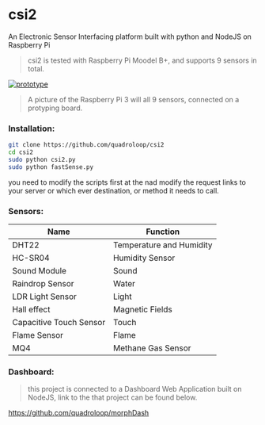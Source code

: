 # csi2
An Electronic Sensor Interfacing platform built with python and NodeJS on Raspberry Pi 

> csi2 is tested with Raspberry Pi Moodel B+, and supports 9 sensors in 
total.

[![prototype](https://quadroloop.github.io/bobaux/rodrigo.jpg)](https://github.com/quadroloop/csi2)

> A picture of the Raspberry Pi 3 will all 9 sensors, connected on a 
protyping board.

### Installation: 

```sh
git clone https://github.com/quadroloop/csi2
cd csi2
sudo python csi2.py
sudo python fastSense.py
```
you need to modify the scripts first at the nad modify the request links 
to your server or which ever destination, or method it needs to call.

### Sensors:

| Name | Function |
| ---- | ---- |
| DHT22 | Temperature and Humidity |
| HC-SR04 | Humidity Sensor |
| Sound Module | Sound |
| Raindrop Sensor | Water |
| LDR Light Sensor | Light |
| Hall effect | Magnetic Fields |
| Capacitive Touch Sensor | Touch |
| Flame Sensor | Flame | 
| MQ4 | Methane Gas Sensor |

### Dashboard:

> this project is connected to a Dashboard Web Application built on 
NodeJS, link to the that project can be found below.

 https://github.com/quadroloop/morphDash 


